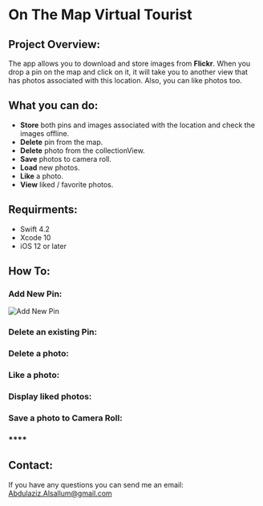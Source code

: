 # On The Map Virtual Tourist

## Project Overview:

The app allows you to download and store images from **Flickr**.
When you drop a pin on the map and click on it, it will take you to another view that has photos associated with this location.
Also, you can like photos too.

## What you can do: 

- **Store** both pins and images associated with the location and check the images offline.
- **Delete** pin from the map.
- **Delete** photo from the collectionView.
- **Save** photos to camera roll.
- **Load** new photos.
- **Like** a photo.
- **View** liked / favorite photos.

## Requirments:

- Swift 4.2
- Xcode 10
- iOS 12 or later

## How To:
### **Add** New Pin:
![Add New Pin](/MarkDownImages/MapView-PinAdding.png/)
### **Delete** an existing Pin:
### **Delete** a photo:
### **Like** a photo:
### **Display** liked photos:
### **Save** a photo to Camera Roll:
### ****

## Contact: 
If you have any questions you can send me an email: Abdulaziz.Alsallum@gmail.com
